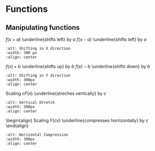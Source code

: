 # Functions

## Manipulating functions

$f(x+a)$ \underline{shifts left} by $a$
$f(x-a)$ \underline{shifts left} by $a$


```{image} ./_images/Shifting_X_direction.jpg
:alt: Shifting in X direction
:width: 300 px
:align: center
```

$f(x)+b$ \underline{shifts up} by $b$
$f(x)-b$ \underline{shifts down} by $b$


```{image} ./_images/Shifting_Y_direction.jpg
:alt: Shifting in Y direction
:width: 300px
:align: center
```


Scaling $cF(x)$ \underline{streches vertically} by $c$


```{image} ./_images/Vertical_Stretch.jpg
:alt: Vertical Stretch
:width: 300px
:align: center
```

\begin{align}
Scaling $F(cx)$ \underline{compresses horrizontally} by $c$
\end{align}

```{image} ./_images/Horizontal_Compression.jpg
:alt: Horizontal Compression
:width: 300px
:align: center
```
